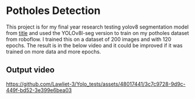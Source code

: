 # Potholes Detection 

This project is for my final year research testing yolov8 segmentation model from [title](https://github.com/ultralytics/ultralytics) and used the YOLOv8l-seg version to train on my potholes dataset from roboflow.
I trained this on a dataset of 200 images and with 120 epochs. The result is in the below video and it could be improved if it was trained on more data and more epochs.

## Output video
https://github.com/Lawliet-3/Yolo_tests/assets/48017441/3c7c9728-9d9c-449f-bd52-3e399e6bea03

